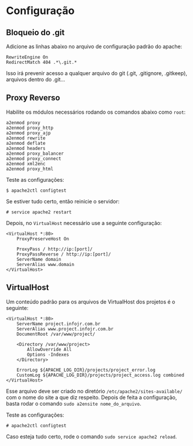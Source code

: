 Configuração
============

Bloqueio do .git
----------------

Adicione as linhas abaixo no arquivo de configuração padrão do apache:

~~~
RewriteEngine On
RedirectMatch 404 .*\.git.*
~~~

Isso irá prevenir acesso a qualquer arquivo do git (.git, .gitignore, .gitkeep), arquivos dentro do .git...

Proxy Reverso
-------------

Habilite os módulos necessários rodando os comandos abaixo como `root`:

~~~
a2enmod proxy
a2enmod proxy_http
a2enmod proxy_ajp
a2enmod rewrite
a2enmod deflate
a2enmod headers
a2enmod proxy_balancer
a2enmod proxy_connect
a2enmod xml2enc
a2enmod proxy_html
~~~

Teste as configurações:

~~~
$ apache2ctl configtest
~~~

Se estiver tudo certo, então reinicie o servidor:

~~~
# service apache2 restart
~~~

Depois, no `VirtualHost` necessário use a seguinte configuração:

~~~
<VirtualHost *:80>
    ProxyPreserveHost On

    ProxyPass / http://ip:[port]/
    ProxyPassReverse / http://ip:[port]/
    ServerName domain
    ServerAlias www.domain
</VirtualHost>
~~~

VirtualHost
-----------

Um conteúdo padrão para os arquivos de VirtualHost dos projetos é o seguinte:

~~~
<VirtualHost *:80>
	ServerName project.infojr.com.br
	ServerAlias www.project.infojr.com.br
	DocumentRoot /var/www/project/

	<Directory /var/www/project>
		AllowOverride All
		Options -Indexes
	</Directory>

	ErrorLog ${APACHE_LOG_DIR}/projects/project_error.log
	CustomLog ${APACHE_LOG_DIR}/projects/project_access.log combined
</VirtualHost>
~~~

Esse arquivo deve ser criado no diretório `/etc/apache2/sites-available/` com o nome do site a que diz respeito. Depois de feita a configuração, basta rodar o comando `sudo a2ensite nome_do_arquivo`.

Teste as configurações:

~~~
# apache2ctl configtest
~~~

Caso esteja tudo certo, rode o comando `sudo service apache2 reload`.